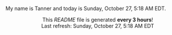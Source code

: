 My name is Tanner and today is Sunday, October 27, 5:18 AM EDT.

<p align="center">This <i>README</i> file is generated <b>every 3 hours</b>!</br>Last refresh: Sunday, October 27, 5:18 AM EDT<br /></p>
